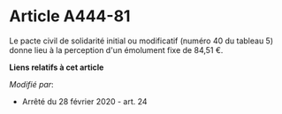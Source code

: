 # Article A444-81

Le pacte civil de solidarité initial ou modificatif (numéro 40 du tableau 5) donne lieu à la perception d'un émolument fixe
de 84,51 €.

**Liens relatifs à cet article**

_Modifié par_:

  - Arrêté du 28 février 2020 - art. 24
